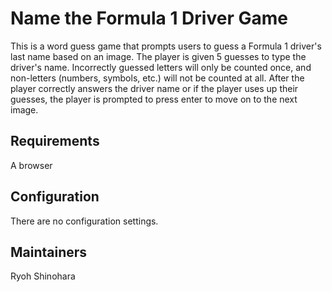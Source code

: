 #  Name the Formula 1 Driver Game
This is a word guess game that prompts users to guess a Formula 1 driver's last name based on an image. The player is given 5 guesses to type the driver's name. Incorrectly guessed letters will only be counted once, and non-letters (numbers, symbols, etc.) will not be counted at all. After the player correctly answers the driver name or if the player uses up their guesses, the player is prompted to press enter to move on to the next image.
## Requirements
A browser
## Configuration
There are no configuration settings.
## Maintainers
Ryoh Shinohara
